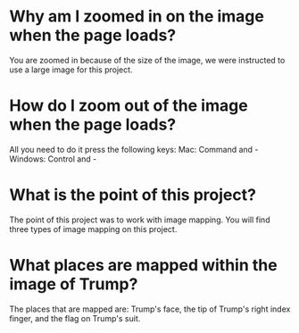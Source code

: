 # Why am I zoomed in on the image when the page loads?
You are zoomed in because of the size of the image, we were instructed to use a large image for this project.

# How do I zoom out of the image when the page loads?
All you need to do it press the following keys:
Mac: Command and -
Windows: Control and -

# What is the point of this project?
The point of this project was to work with image mapping. You will find three types of image mapping on this project. 

# What places are mapped within the image of Trump?
The places that are mapped are: Trump's face, the tip of Trump's right index finger, and the flag on Trump's suit.
